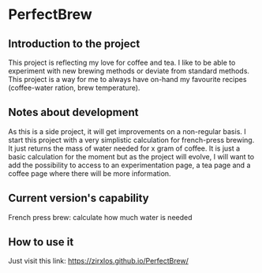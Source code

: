 
# PerfectBrew

## Introduction to the project

This project is reflecting my love for coffee and tea. I like to be able to 
experiment with new brewing methods or deviate from standard methods.
This project is a way for me to always have on-hand my favourite recipes 
(coffee-water ration, brew temperature).

## Notes about development

As this is a side project, it will get improvements on a non-regular basis. I start
this project with a very simplistic calculation for french-press brewing. It just 
returns the mass of water needed for x gram of coffee. It is just a basic calculation
for the moment but as the project will evolve, I will want to add the possibility to
access to an experimentation page, a tea page and a coffee page where there will be more information.

## Current version's capability

French press brew: calculate how much water is needed

## How to use it

Just visit this link: https://zirxlos.github.io/PerfectBrew/ 